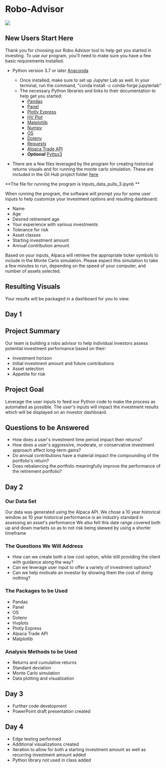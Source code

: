 # Robo-Advisor

![](https://digital.hbs.edu/platform-rctom/wp-content/uploads/sites/4/2018/11/investorjunkie-robo-advisors-4-1-421x200.jpg)

## New Users Start Here ##

Thank you for choosing our Robo Advisor tool to help get you started in investing. To use our program, you'll need to make sure you have a few basic requirements installed.

- Python version 3.7 or later [Anaconda](https://www.anaconda.com/products/individual)
  - Once installed, make sure to set up Jupyter Lab as well. In your terminal, run the command, "conda install -c conda-forge jupyterlab"
  - The necessary Python libraries and links to their documentation to help get you started:
    - [Pandas](https://pandas.pydata.org/docs/)
    - [Panel](https://panel.holoviz.org/)
    - [Plotly Express](https://plotly.com/python/plotly-express/)
    - [HV Plot](https://hvplot.holoviz.org/)
    - [Matplotlib](https://matplotlib.org/)
    - [Numpy](https://numpy.org/install/)
    - [OS](https://docs.python.org/3/library/os.html)
    - [Dotenv](https://pypi.org/project/python-dotenv/)
    - [Requests](https://pypi.org/project/requests/)
    - [Alpaca Trade API](https://alpaca.markets/docs/api-documentation/)
    - ***Optional*** [Pyttsx3](https://pypi.org/project/pyttsx3/)
    
- There are a few files leveraged by the program for creating historical returns visuals and for running the monte carlo simulation. These are included in the Git Hub project folder [here](https://github.com/BPutman9/robo_advisor)

**The file for running the program is Inputs_data_pulls_3.ipynb **

When running the program, the software will prompt you for some user inputs to help customize your investment options and resulting dashboard:
- Name
- Age
- Desired retirement age
- Your experience with various investments 
- Tolerance for risk 
- Asset classes
- Starting investment amount
- Annual contribution amount

Based on your inputs, Alpaca will retrieve the appropriate ticker symbols to include in the Monte Carlo simulation. 
Please expect this simulation to take a few minutes to run, depending on the speed of your computer, and number of assets selected. 

## Resulting Visuals ##

Your results will be packaged in a dashboard for you to view. 

## Day 1 ##

## Project Summary ##

Our team is building a robo advisor to help individual investors assess potential investment performance based on their:

- Investment horizon
- Initial investment amount and future contributions
- Asset selection
- Appetite for risk

## Project Goal ##

Leverage the user inputs to feed our Python code to make the process as automated as possible. The user's inputs will impact the investment results which will be displayed on an investor dashboard. 

## Questions to be Answered ##

- How does a user's investment time period impact their returns? 
- How does a user's aggressive, moderate, or conservative investment approach affect long-term gains?
- Do annual contributions have a material impact the compounding of the portfolio's return?
- Does rebalancing the portfolio meaningfully improve the performance of the retirement portfolio?

## Day 2 ##


### Our Data Set ###

Our data was generated using the Alpaca API. We chose a 10 year historical window as 10 year historical performance is an industry standard in assessing an asset's performance
We also felt this date range covered both up and down markets so as to not risk being skewed by using a shorter timeframe

### The Questions We Will Address ###

- How can we create both a low cost option, while still providing the client with guidance along the way?
- Can we leverage user input to offer a variety of investment options?
- Can we help motivate an investor by showing them the cost of doing nothing?

### The Packages to be Used ###

- Pandas
- Panel
- OS 
- Dotenv
- Hvplots
- Plotly Express
- Alpaca Trade API
- Matplotlib

### Analysis Methods to be Used ###
- Returns and cumulative returns
- Standard deviation
- Monte Carlo simulation
- Data plotting and visualization   

## Day 3 ##

- Further code development
- PowerPoint draft presentation created

## Day 4 ##

- Edge testing performed
- Additional visualizations created
- Iteration to allow for both a starting investment amount as well as recurring investment amount added
- Python library not used in class added
